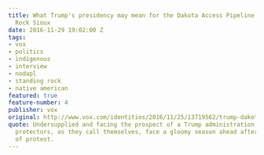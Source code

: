 ```yaml
---
title: What Trump's presidency may mean for the Dakota Access Pipeline and the Standing
  Rock Sioux
date: 2016-11-29 19:02:00 Z
tags:
- vox
- politics
- indigenous
- interview
- nodapl
- standing rock
- native american
featured: true
feature-number: 4
publisher: vox
original: http://www.vox.com/identities/2016/11/25/13719562/trump-dakota-access-pipeline-standing-rock-sioux
quote: Undersupplied and facing the prospect of a Trump administration, the water
  protectors, as they call themselves, face a gloomy season ahead after seven months
  of protest.
---
```


